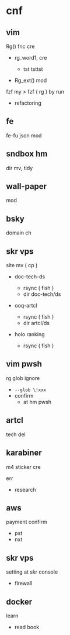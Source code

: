 
# cnf


## vim

Rg() fnc cre

- rg_word1, cre
  - tst  tsttst

- Rg_ext() mod


fzf my > fzf ( rg ) by run
- refactoring


## fe

fe-fu json mod


## sndbox hm

dir mv, tidy


## wall-paper

mod


## bsky

domain ch


## skr vps

site mv ( cp )
- doc-tech-ds
  - rsync ( fish )
  - dir doc-tech/ds

- ooq-artcl
  - rsync ( fish )
  - dir artcl/ds

- holo ranking
  - rsync ( fish )


## vim  pwsh

rg glob ignore
- `--glob \!xxx`
- confirm
  - at hm pwsh


## artcl

tech del


## karabiner

m4 sticker cre


err
- research


## aws

payment confirm
- pst
- nxt


## skr vps

setting at skr console
- firewall


## docker

learn
- read book



